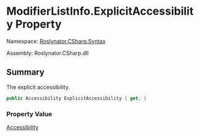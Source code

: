 # ModifierListInfo\.ExplicitAccessibility Property

Namespace: [Roslynator.CSharp.Syntax](../../README.md)

Assembly: Roslynator\.CSharp\.dll

## Summary

The explicit accessibility\.

```csharp
public Accessibility ExplicitAccessibility { get; }
```

### Property Value

[Accessibility](https://docs.microsoft.com/en-us/dotnet/api/microsoft.codeanalysis.accessibility)


